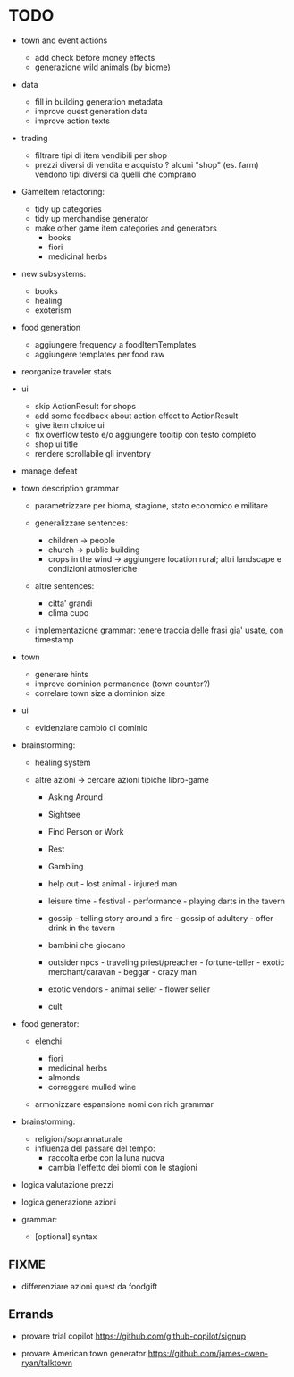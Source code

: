 # TODO
- town and event actions
	- add check before money effects

	+ generazione wild animals (by biome)

- data
	- fill in building generation metadata
	- improve quest generation data
	- improve action texts

- trading
	- filtrare tipi di item vendibili per shop
	+ prezzi diversi di vendita e acquisto
	? alcuni "shop" (es. farm) vendono tipi diversi da quelli che comprano
	
- GameItem refactoring:
	- tidy up categories
	- tidy up merchandise generator
	- make other game item categories and generators
		- books
		+ fiori
		+ medicinal herbs

- new subsystems:
	- books
	- healing
	- exoterism

- food generation
	- aggiungere frequency a foodItemTemplates
	- aggiungere templates per food raw

- reorganize traveler stats

- ui
	- skip ActionResult for shops
	- add some feedback about action effect to ActionResult
	- give item choice ui
	- fix overflow testo e/o aggiungere tooltip con testo completo
	- shop ui title
	+ rendere scrollabile gli inventory

- manage defeat

- town description grammar
	- parametrizzare per bioma, stagione, stato economico e militare

	- generalizzare sentences:
		- children -> people
		- church -> public building
		- crops in the wind -> aggiungere location rural; altri landscape e condizioni atmosferiche

	- altre sentences:
		- citta' grandi
		- clima cupo

	- implementazione grammar: tenere traccia delle frasi gia' usate, con timestamp

- town
	- generare hints
	+ improve dominion permanence (town counter?)
	+ correlare town size a dominion size

- ui
	- evidenziare cambio di dominio


- brainstorming:
	- healing system

	- altre azioni
		-> cercare azioni tipiche libro-game
		
		- Asking Around
		- Sightsee
		- Find Person or Work
		- Rest
		- Gambling

		- help out
		        - lost animal
		        - injured man

		- leisure time
		        - festival
		        - performance
		        - playing darts in the tavern

		- gossip
		        - telling story around a fire
		        - gossip of adultery
		        - offer drink in the tavern

		- bambini che giocano

		- outsider npcs
		        - traveling priest/preacher
		        - fortune-teller
		        - exotic merchant/caravan
		        - beggar
		        - crazy man

		- exotic vendors
		        - animal seller
		        - flower seller

		- cult


- food generator:
	- elenchi
		+ fiori
		+ medicinal herbs
		- almonds
		- correggere mulled wine

	- armonizzare espansione nomi con rich grammar


+ brainstorming:
	- religioni/soprannaturale
	- influenza del passare del tempo:
		- raccolta erbe con la luna nuova
		- cambia l'effetto dei biomi con le stagioni

+ logica valutazione prezzi
+ logica generazione azioni

+ grammar:
	+ [optional] syntax


## FIXME
- differenziare azioni quest da foodgift


## Errands
- provare trial copilot
https://github.com/github-copilot/signup

- provare American town generator
https://github.com/james-owen-ryan/talktown
